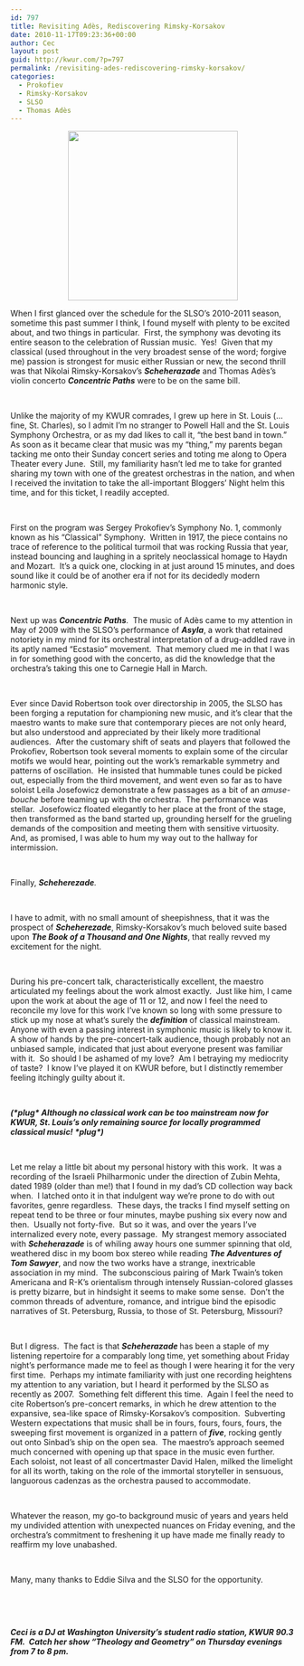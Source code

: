 ```yaml
---
id: 797
title: Revisiting Adès, Rediscovering Rimsky-Korsakov
date: 2010-11-17T09:23:36+00:00
author: Cec
layout: post
guid: http://kwur.com/?p=797
permalink: /revisiting-ades-rediscovering-rimsky-korsakov/
categories:
  - Prokofiev
  - Rimsky-Korsakov
  - SLSO
  - Thomas Adès
---
```

<div class="pf-content">
  <p style="text-align: center;">
    <img alt="" src="http://ecx.images-amazon.com/images/I/41gH8Kjq00L._SL500_AA300_.jpg" style="width: 300px; height: 300px;" />
  </p>
  
  <p>
    When I first glanced over the schedule for the SLSO’s 2010-2011 season, sometime this past summer I think, I found myself with plenty to be excited about, and two things in particular.  First, the symphony was devoting its entire season to the celebration of Russian music.  Yes!  Given that my classical (used throughout in the very broadest sense of the word; forgive me) passion is strongest for music either Russian or new, the second thrill was that Nikolai Rimsky-Korsakov’s <strong><em>Scheherazade</em></strong> and Thomas Adès’s violin concerto <strong><em>Concentric Paths</em></strong> were to be on the same bill.
  </p>
  
  <p>
     
  </p>
  
  <p>
    Unlike the majority of my KWUR comrades, I grew up here in St. Louis (…fine, St. Charles), so I admit I’m no stranger to Powell Hall and the St. Louis Symphony Orchestra, or as my dad likes to call it, “the best band in town.”  As soon as it became clear that music was my “thing,” my parents began tacking me onto their Sunday concert series and toting me along to Opera Theater every June.  Still, my familiarity hasn’t led me to take for granted sharing my town with one of the greatest orchestras in the nation, and when I received the invitation to take the all-important Bloggers’ Night helm this time, and for this ticket, I readily accepted.
  </p>
  
  <p>
     
  </p>
  
  <p>
    First on the program was Sergey Prokofiev’s Symphony No. 1, commonly known as his “Classical” Symphony.  Written in 1917, the piece contains no trace of reference to the political turmoil that was rocking Russia that year, instead bouncing and laughing in a spritely neoclassical homage to Haydn and Mozart.  It’s a quick one, clocking in at just around 15 minutes, and does sound like it could be of another era if not for its decidedly modern harmonic style.
  </p>
  
  <p>
     
  </p>
  
  <p>
    Next up was <em><strong>Concentric Paths</strong>.  </em>The music of Adès came to my attention in May of 2009 with the SLSO’s performance of <strong><em>Asyla</em></strong>, a work that retained notoriety in my mind for its orchestral interpretation of a drug-addled rave in its aptly named “Ecstasio” movement.  That memory clued me in that I was in for something good with the concerto, as did the knowledge that the orchestra’s taking this one to Carnegie Hall in March.
  </p>
  
  <p>
     
  </p>
  
  <p>
    Ever since David Robertson took over directorship in 2005, the SLSO has been forging a reputation for championing new music, and it’s clear that the maestro wants to make sure that contemporary pieces are not only heard, but also understood and appreciated by their likely more traditional audiences.  After the customary shift of seats and players that followed the Prokofiev, Robertson took several moments to explain some of the circular motifs we would hear, pointing out the work’s remarkable symmetry and patterns of oscillation.  He insisted that hummable tunes could be picked out, especially from the third movement, and went even so far as to have soloist Leila Josefowicz demonstrate a few passages as a bit of an <em>amuse-bouche</em> before teaming up with the orchestra.  The performance was stellar.  Josefowicz floated elegantly to her place at the front of the stage, then transformed as the band started up, grounding herself for the grueling demands of the composition and meeting them with sensitive virtuosity.  And, as promised, I was able to hum my way out to the hallway for intermission.
  </p>
  
  <p>
     
  </p>
  
  <p>
    Finally, <em><strong>Scheherezade</strong>.</em>
  </p>
  
  <p>
     
  </p>
  
  <p>
    I have to admit, with no small amount of sheepishness, that it was the prospect of <strong><em>Scheherezade</em></strong>, Rimsky-Korsakov’s much beloved suite based upon <strong><em>The Book of a Thousand and One Nights</em></strong>, that really revved my excitement for the night.
  </p>
  
  <p>
     
  </p>
  
  <p>
    During his pre-concert talk, characteristically excellent, the maestro articulated my feelings about the work almost exactly.  Just like him, I came upon the work at about the age of 11 or 12, and now I feel the need to reconcile my love for this work I’ve known so long with some pressure to stick up my nose at what’s surely the <strong><em>definition</em></strong> of classical mainstream.  Anyone with even a passing interest in symphonic music is likely to know it.  A show of hands by the pre-concert-talk audience, though probably not an unbiased sample, indicated that just about everyone present was familiar with it.  So should I be ashamed of my love?  Am I betraying my mediocrity of taste?  I know I’ve played it on KWUR before, but I distinctly remember feeling itchingly guilty about it. 
  </p>
  
  <p>
     
  </p>
  
  <p>
    <strong><em>(*plug* Although no classical work can be too mainstream now for KWUR, St. Louis’s only remaining source for locally programmed classical music! *plug*)</em></strong>
  </p>
  
  <p>
     
  </p>
  
  <p>
    Let me relay a little bit about my personal history with this work.  It was a recording of the Israeli Philharmonic under the direction of Zubin Mehta, dated 1989 (older than me!) that I found in my dad’s CD collection way back when.  I latched onto it in that indulgent way we’re prone to do with out favorites, genre regardless.  These days, the tracks I find myself setting on repeat tend to be three or four minutes, maybe pushing six every now and then.  Usually not forty-five.  But so it was, and over the years I’ve internalized every note, every passage.  My strangest memory associated with <strong><em>Scheherazade</em></strong> is of whiling away hours one summer spinning that old, weathered disc in my boom box stereo while reading <strong><em>The Adventures of Tom Sawyer</em></strong>, and now the two works have a strange, inextricable association in my mind.  The subconscious pairing of Mark Twain’s token Americana and R-K’s orientalism through intensely Russian-colored glasses is pretty bizarre, but in hindsight it seems to make some sense.  Don’t the common threads of adventure, romance, and intrigue bind the episodic narratives of St. Petersburg, Russia, to those of St. Petersburg, Missouri?
  </p>
  
  <p>
     
  </p>
  
  <p>
    But I digress.  The fact is that <strong><em>Scheherazade </em></strong>has been a staple of my listening repertoire for a comparably long time, yet something about Friday night’s performance made me to feel as though I were hearing it for the very first time.  Perhaps my intimate familiarity with just one recording heightens my attention to any variation, but I heard it performed by the SLSO as recently as 2007.  Something felt different this time.  Again I feel the need to cite Robertson’s pre-concert remarks, in which he drew attention to the expansive, sea-like space of Rimsky-Korsakov’s composition.  Subverting Western expectations that music shall be in fours, fours, fours, fours, the sweeping first movement is organized in a pattern of <strong><em>five</em></strong>, rocking gently out onto Sinbad’s ship on the open sea.  The maestro’s approach seemed much concerned with opening up that space in the music even further.  Each soloist, not least of all concertmaster David Halen, milked the limelight for all its worth, taking on the role of the immortal storyteller in sensuous, languorous cadenzas as the orchestra paused to accommodate.
  </p>
  
  <p>
     
  </p>
  
  <p>
    Whatever the reason, my go-to background music of years and years held my undivided attention with unexpected nuances on Friday evening, and the orchestra’s commitment to freshening it up have made me finally ready to reaffirm my love unabashed.
  </p>
  
  <p>
     
  </p>
  
  <p>
    Many, many thanks to Eddie Silva and the SLSO for the opportunity.
  </p>
  
  <p>
     
  </p>
  
  <p>
     
  </p>
  
  <p>
    <strong><em>Ceci is a DJ at Washington University’s student radio station, KWUR 90.3 FM.  Catch her show “Theology and Geometry” on Thursday evenings from 7 to 8 pm.</em></strong>
  </p>
  
  <p>
     
  </p>
</div>